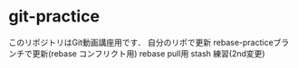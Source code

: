 # git-practice
このリポジトリはGit動画講座用です．
自分のリポで更新
rebase-practiceブランチで更新(rebase コンフリクト用)
rebase pull用
stash 練習(2nd変更)
